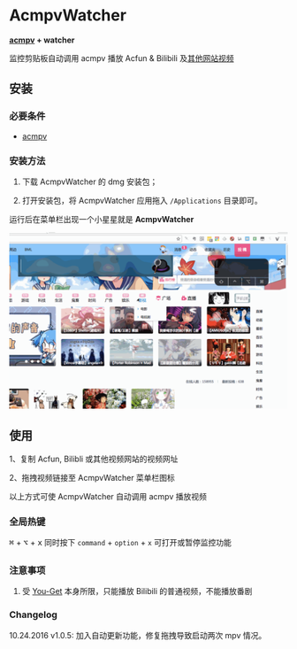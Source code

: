 # AcmpvWatcher

__[acmpv](https://github.com/Vayn/acmpv) + watcher__

监控剪贴板自动调用 acmpv 播放 Acfun & Bilibili 及[其他网站视频](https://github.com/soimort/you-get#supported-sites)

## 安装

### 必要条件

* [acmpv](https://github.com/Vayn/acmpv)

### 安装方法

1) 下载 AcmpvWatcher 的 dmg 安装包；

2) 打开安装包，将 AcmpvWatcher 应用拖入 `/Applications` 目录即可。

运行后在菜单栏出现一个小星星就是 __AcmpvWatcher__

![screenshot](screenshot.gif)

## 使用

1、复制 Acfun, Bilibli 或其他视频网站的视频网址

2、拖拽视频链接至 AcmpvWatcher 菜单栏图标

以上方式可使 AcmpvWatcher 自动调用 acmpv 播放视频

### 全局热键

<kbd>⌘</kbd> + <kbd>⌥</kbd> + <kbd>x</kbd> 同时按下 `command` + `option` + `x` 可打开或暂停监控功能

### 注意事项

1. 受 [You-Get](https://github.com/soimort/you-get) 本身所限，只能播放 Bilibili 的普通视频，不能播放番剧


### Changelog

10.24.2016 v1.0.5: 加入自动更新功能，修复拖拽导致启动两次 mpv 情况。

